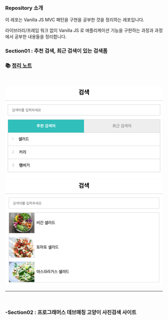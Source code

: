 
### Repository 소개

이 레포는 Vanilla JS MVC 패턴을 구현을 공부한 것을 정리하는 레포입니다. 

라이브러리/프레임 워크 없이 Vanilla JS 로 애플리케이션 기능을 구현하는 과정과 과정에서 공부한 내용들을 정리합니다.


### Section01 : 추천 검색, 최근 검색이 있는 검색폼

### 📚 [정리 노트](https://github.com/penguin311/Vanilla-JS-Study/blob/master/Section01_Search_Form/Section01_studyLog.md)
<br/>

![image](./README.assets/search-form.png )
![image](./README.assets/search-form2.png)


---
<br/>

### -Section02 : 프로그래머스 데브매칭 고양이 사진검색 사이트